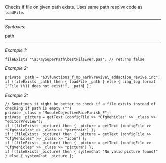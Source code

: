 Checks if file on given path exists. Uses same path resolve code as `loadFile`.


---
*Syntaxes:*

path

---
*Example 1:*

```sqf
fileExists "\a3\mySuperPath\bestFileEver.paa"; // returns false
```

*Example 2:*

```sqf
private _path = "a3\functions_f_mp_mark\revive\_addaction_revive.inc";
if (fileExists _path) then { loadFile _path } else { diag_log format ["File (%1) does not exist!", _path] };
```

*Example 3:*

```sqf
// Sometimes it might be better to check if a file exists instead of checking if path is empty ("")
private _class = "ModuleObjectiveRaceFinish_F";
private _picture = getText (configFile >> "CfgVehicles" >> _class >> "editorPreview");
if !(fileExists _picture) then { _picture = getText (configFile >> "CfgVehicles" >> _class >> "portrait") };
if !(fileExists _picture) then { _picture = getText (configFile >> "CfgVehicles" >> _class >> "icon") };
if !(fileExists _picture) then { _picture = getText (configFile >> "CfgVehicles" >> _class >> "picture") };
if !(fileExists _picture) then { systemChat "No valid picture found!" } else { systemChat _picture };
```